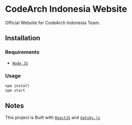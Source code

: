 # CodeArch Indonesia Website

Official Website for CodeArch Indonesia Team.

## Installation

### Requirements

- [`Node JS`](https://nodejs.org)

### Usage

```bash
npm install
npm start
```

## Notes

This project is Built with [`ReactJS`](https://reactjs.org/) and [`Gatsby.js`](https://gatsbyjs.org/)
